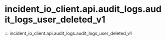 # incident_io_client.api.audit_logs.audit_logs_user_deleted_v1

::: incident_io_client.api.audit_logs.audit_logs_user_deleted_v1